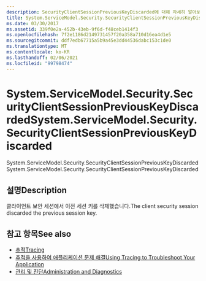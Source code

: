 ```yaml
---
description: SecurityClientSessionPreviousKeyDiscarded에 대해 자세히 알아보세요.
title: System.ServiceModel.Security.SecurityClientSessionPreviousKeyDiscarded
ms.date: 03/30/2017
ms.assetid: 339f0e2a-452b-43eb-9f6d-f48ceb1414f3
ms.openlocfilehash: 7f2e1186d2149731457f20a358a710d16ea4d1e5
ms.sourcegitcommit: ddf7edb67715a5b9a45e3dd44536dabc153c1de0
ms.translationtype: MT
ms.contentlocale: ko-KR
ms.lasthandoff: 02/06/2021
ms.locfileid: "99798474"
---
```

# <a name="systemservicemodelsecuritysecurityclientsessionpreviouskeydiscarded"></a><span data-ttu-id="2eb92-103">System.ServiceModel.Security.SecurityClientSessionPreviousKeyDiscarded</span><span class="sxs-lookup"><span data-stu-id="2eb92-103">System.ServiceModel.Security.SecurityClientSessionPreviousKeyDiscarded</span></span>

<span data-ttu-id="2eb92-104">System.ServiceModel.Security.SecurityClientSessionPreviousKeyDiscarded</span><span class="sxs-lookup"><span data-stu-id="2eb92-104">System.ServiceModel.Security.SecurityClientSessionPreviousKeyDiscarded</span></span>  
  
## <a name="description"></a><span data-ttu-id="2eb92-105">설명</span><span class="sxs-lookup"><span data-stu-id="2eb92-105">Description</span></span>  

 <span data-ttu-id="2eb92-106">클라이언트 보안 세션에서 이전 세션 키를 삭제했습니다.</span><span class="sxs-lookup"><span data-stu-id="2eb92-106">The client security session discarded the previous session key.</span></span>  
  
## <a name="see-also"></a><span data-ttu-id="2eb92-107">참고 항목</span><span class="sxs-lookup"><span data-stu-id="2eb92-107">See also</span></span>

- [<span data-ttu-id="2eb92-108">추적</span><span class="sxs-lookup"><span data-stu-id="2eb92-108">Tracing</span></span>](index.md)
- [<span data-ttu-id="2eb92-109">추적을 사용하여 애플리케이션 문제 해결</span><span class="sxs-lookup"><span data-stu-id="2eb92-109">Using Tracing to Troubleshoot Your Application</span></span>](using-tracing-to-troubleshoot-your-application.md)
- [<span data-ttu-id="2eb92-110">관리 및 진단</span><span class="sxs-lookup"><span data-stu-id="2eb92-110">Administration and Diagnostics</span></span>](../index.md)
